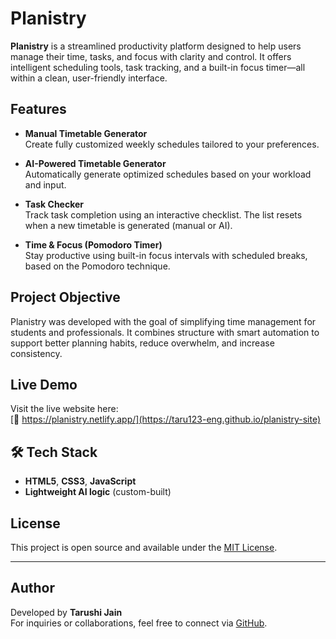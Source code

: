 # Planistry

**Planistry** is a streamlined productivity platform designed to help users manage their time, tasks, and focus with clarity and control. It offers intelligent scheduling tools, task tracking, and a built-in focus timer—all within a clean, user-friendly interface.

##  Features

- **Manual Timetable Generator**  
  Create fully customized weekly schedules tailored to your preferences.

- **AI-Powered Timetable Generator**  
  Automatically generate optimized schedules based on your workload and input.

- **Task Checker**  
  Track task completion using an interactive checklist. The list resets when a new timetable is generated (manual or AI).

- **Time & Focus (Pomodoro Timer)**  
  Stay productive using built-in focus intervals with scheduled breaks, based on the Pomodoro technique.

##  Project Objective

Planistry was developed with the goal of simplifying time management for students and professionals. It combines structure with smart automation to support better planning habits, reduce overwhelm, and increase consistency.

##  Live Demo

Visit the live website here:  
[🔗 https://planistry.netlify.app/](https://taru123-eng.github.io/planistry-site)  

## 🛠️ Tech Stack

- **HTML5**, **CSS3**, **JavaScript**
- **Lightweight AI logic** (custom-built)

## License

This project is open source and available under the [MIT License](LICENSE).

---

## Author

Developed by **Tarushi Jain**  
For inquiries or collaborations, feel free to connect via [GitHub](https://github.com/taru123-eng).


